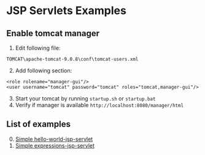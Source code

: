 # JSP Servlets Examples

## Enable tomcat manager

1. Edit following file:
```
TOMCAT\apache-tomcat-9.0.8\conf\tomcat-users.xml
```
2. Add following section:
```
<role rolename="manager-gui"/>
<user username="tomcat" password="tomcat" roles="tomcat,manager-gui"/>
```
3. Start your tomcat by running `startup.sh` or `startup.bat`
4. Verify if manager is available `http://localhost:8080/manager/html`

## List of examples
0. [Simple hello-world-jsp-servlet](00_hello-world-jsp/README.md)
1. [Simple expressions-jsp-servlet](01_expressions-jsp/README.md)